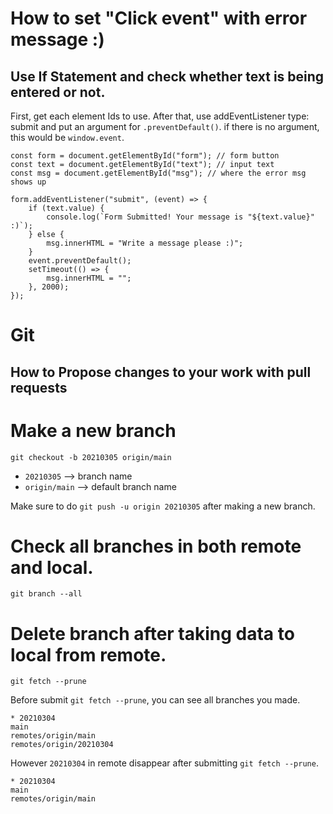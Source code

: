 # How to set "Click event" with error message :)

## Use If Statement and check whether text is being entered or not.

First, get each element Ids to use.
After that, use addEventListener type: submit and put an argument for `.preventDefault()`. if there is no argument, this would be `window.event`.

```JS
const form = document.getElementById("form"); // form button
const text = document.getElementById("text"); // input text
const msg = document.getElementById("msg"); // where the error msg shows up

form.addEventListener("submit", (event) => {
	if (text.value) {
		console.log(`Form Submitted! Your message is "${text.value}" :)`);
	} else {
		msg.innerHTML = "Write a message please :)";
	}
	event.preventDefault();
	setTimeout(() => {
		msg.innerHTML = "";
	}, 2000);
});
```



# Git

## How to Propose changes to your work with pull requests

# Make a new branch
```Git
git checkout -b 20210305 origin/main
```

- `20210305` --> branch name
- `origin/main` --> default branch name

Make sure to do `git push -u origin 20210305` after making a new branch.

# Check all branches in both remote and local.
```Git
git branch --all
```

# Delete branch after taking data to local from remote.
```Git
git fetch --prune
```

Before submit `git fetch --prune`, you can see all branches you made.
```Git
* 20210304
main
remotes/origin/main
remotes/origin/20210304
```
However `20210304` in remote disappear after submitting `git fetch --prune`.
```Git
* 20210304
main
remotes/origin/main
```